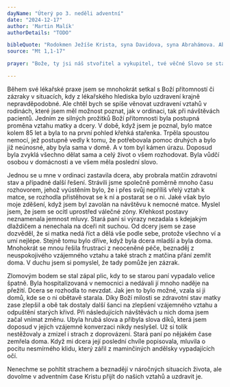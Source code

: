 ```yaml
---
dayName: "Úterý po 3. neděli adventní"
date: "2024-12-17"
author: 'Martin Malík'
authorDetails: "TODO"

bibleQuote: "Rodokmen Ježíše Krista, syna Davidova, syna Abrahámova. Abrahám byl otec Izákův, Izák otec Jakubův, Jakub otec Judy a jeho bratří. Juda byl otec Fáresa a Záry – jejich (matka) byla Tamar. Fáres byl otec Chesronův, Chesron otec Aramův, Aram otec Aminadabův, Aminadab otec Násónův, Násón otec Salmónův, Salmón otec Boazův – jeho (matka) byla Rachab. Boaz byl otec Obédův – jeho (matka) byla Rút. Obéd byl otec Jesseův, Jesse otec krále Davida. David byl otec Šalomounův – jeho (matka) byla žena Uriášova. Šalomoun byl otec Rechabeamův, Rechabeam otec Abijáhův, Abijáh otec Asafův, Asaf otec Josafatův, Josafat otec Jorámův, Jorám otec Uzijáhův, Uzijáh otec Jotamův, Jotam otec Achazův, Achaz otec Ezechiášův, Ezechiáš otec Manasesův, Manases otec Ámonův, Ámon otec Jošíjáhův, Jošíjáh otec Jechonjáhův a jeho bratří za babylónského vyhnanství. Po babylónském vyhnanství Jechonjáh byl otec Šealtielův, Šealtiel byl otec Zorobábelův, Zorobábel byl otec Abiudův, Abiud Eliakimův, Eliakim Azórův, Azór Sádókův, Sádók Achimův, Achim Eliudův, Eliud Eleazarův, Eleazar Matanův, Matan Jakubův, Jakub byl otec Josefa, muže Marie, z které se narodil Ježíš, nazývaný Kristus. Dohromady je to tedy od Abraháma po Davida čtrnáct členů rodokmenu, od Davida až po babylónské vyhnanství čtrnáct a od babylónského vyhnanství až ke Kristu čtrnáct."
source: "Mt 1,1-17"

prayer: "Bože, ty jsi náš stvořitel a vykupitel, tvé věčné Slovo se stalo v lůně Panny Marie člověkem, tvůj Syn se stal jedním z nás a má účast na našem lidském životě; dej, ať my máme účast na jeho božství. Neboť on s tebou v jednotě Ducha Svatého…"

---
```


Během své lékařské praxe jsem se mnohokrát setkal s Boží přítomností či zázraky v situacích, kdy z lékařského hlediska bylo uzdravení krajně nepravděpodobné. Ale chtěl bych se spíše věnovat uzdravení vztahů v rodinách, které jsem měl možnost poznat, jak v ordinaci, tak při návštěvách pacientů. Jedním ze silných prožitků Boží přítomnosti byla postupná proměna vztahu matky a dcery. V době, když jsem je poznal, bylo matce kolem 85 let a byla to na první pohled křehká stařenka. Trpěla spoustou nemocí, jež postupně vedly k tomu, že potřebovala pomoc druhých a bylo již neúnosné, aby byla sama v domě. A v tom byl kámen úrazu. Doposud byla zvyklá všechno dělat sama a celý život o všem rozhodovat. Byla vůdčí osobou v domácnosti a ve všem měla poslední slovo.

Jednou se u mne v ordinaci zastavila dcera, aby probrala matčin zdravotní stav a případné další řešení. Strávili jsme společně poměrně mnoho času rozhovorem, jehož vyústěním bylo, že i přes svůj nepříliš vřelý vztah k matce, se rozhodla přistěhovat se k ní a postarat se o ni. Jaké však bylo moje zděšení, když jsem byl zavolán na návštěvu k nemocné matce. Myslel jsem, že jsem se ocitl uprostřed válečné zóny. Křehkost postavy neznamenala jemnost mluvy. Stará paní si výrazy nezadala s kdejakým dlaždičem a nenechala na dceři nit suchou. Od dcery jsem se zase dozvěděl, že si matka nedá říct a dělá vše podle sebe, protože všechno ví a umí nejlépe. Stejně tomu bylo dříve, když byla dcera mladší a byla doma. Mnohokrát se mnou řešila frustraci z neoceněné péče, beznaděj z neuspokojivého vzájemného vztahu a také strach z matčina přání zemřít doma. V duchu jsem si pomyslel, že tady pomůže jen zázrak.

Zlomovým bodem se stal zápal plic, kdy to se starou paní vypadalo velice špatně. Byla hospitalizovaná v nemocnici a nedávali jí mnoho naděje na přežití. Dcera se rozhodla to nevzdat. Jak jen to bylo možné, vzala si ji domů, kde se o ni obětavě starala. Díky Boží milosti se zdravotní stav matky zase zlepšil a obě tak dostaly další šanci na zlepšení vzájemného vztahu a odpuštění starých křivd. Při následujících návštěvách u nich doma jsem začal vnímat změnu. Ubyla hrubá slova a přibyla slova díků, která jsem doposud v jejich vzájemné konverzaci nikdy neslyšel. Už si tolik nestěžovaly a zmizel i strach z doprovázení. Stará paní po nějakém čase zemřela doma. Když mi dcera její poslední chvíle popisovala, mluvila o pocitu nesmírného klidu, který zářil z maminčiných andělsky vypadajících očí.
 
Nenechme se pohltit strachem a beznadějí v náročných situacích života, ale dovolme v adventním čase Kristu přijít do našich vztahů a uzdravit je.
